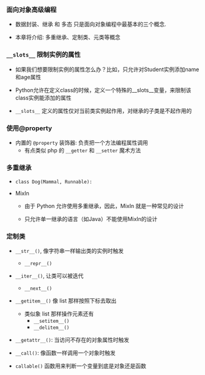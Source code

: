 ### 面向对象高级编程
* 数据封装、继承 和 多态 只是面向对象编程中最基本的三个概念.

* 本章将介绍: 多重继承、定制类、元类等概念


### `__slots__` 限制实例的属性
* 如果我们想要限制实例的属性怎么办？比如，只允许对Student实例添加name和age属性

* Python允许在定义class的时候，定义一个特殊的__slots__变量，来限制该class实例能添加的属性

* `__slots__` 定义的属性仅对当前类实例起作用，对继承的子类是不起作用的



### 使用@property
* 内置的 `@property` 装饰器: 负责把一个方法编程属性调用
    * 有点类似 php 的 `__getter` 和 `__setter` 魔术方法



### 多重继承
* `class Dog(Mammal, Runnable):`

* MixIn
    * 由于 Python 允许使用多重继承，因此，MixIn 就是一种常见的设计

    * 只允许单一继承的语言（如Java）不能使用MixIn的设计



### 定制类
* `__str__()`, 像字符串一样输出类的实例时触发
    * `__repr__()`

* `__iter__()`, 让类可以被迭代
    * `__next__()`

* `__getitem__()` 像 list 那样按照下标去取出
    * 类似象 list 那样操作元素还有
        * `__setitem__()`
        * `__delitem__()`

* `__getattr__()`: 当访问不存在的对象属性时触发

* `__call()`: 像函数一样调用一个对象时触发

* `callable()` 函数用来判断一个变量到底是对象还是函数

